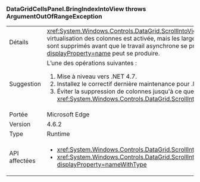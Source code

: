 ### <a name="datagridcellspanelbringindexintoview-throws-argumentoutofrangeexception"></a>DataGridCellsPanel.BringIndexIntoView throws ArgumentOutOfRangeException

|   |   |
|---|---|
|Détails|<xref:System.Windows.Controls.DataGrid.ScrollIntoView(System.Object)> fonctionne de façon asynchrone si la virtualisation des colonnes est activée, mais les largeurs de colonne n’ont pas encore été déterminés.  Si les colonnes sont supprimés avant que le travail asynchrone se produit, un <xref:System.ArgumentOutOfRangeException?displayProperty=name> peut se produire.|
|Suggestion|L’une des opérations suivantes :<ol><li>Mise à niveau vers .NET 4.7.</li><li>Installez le correctif dernière maintenance pour .NET 4.6.2.</li><li>Éviter la suppression de colonnes jusqu'à ce que la réponse asynchrone à <xref:System.Windows.Controls.DataGrid.ScrollIntoView(System.Object)> est terminée.</li></ol>|
|Portée|Microsoft Edge|
|Version|4.6.2|
|Type|Runtime|
|API affectées|<ul><li><xref:System.Windows.Controls.DataGrid.ScrollIntoView(System.Object)?displayProperty=nameWithType></li><li><xref:System.Windows.Controls.DataGrid.ScrollIntoView(System.Object,System.Windows.Controls.DataGridColumn)?displayProperty=nameWithType></li></ul>|


